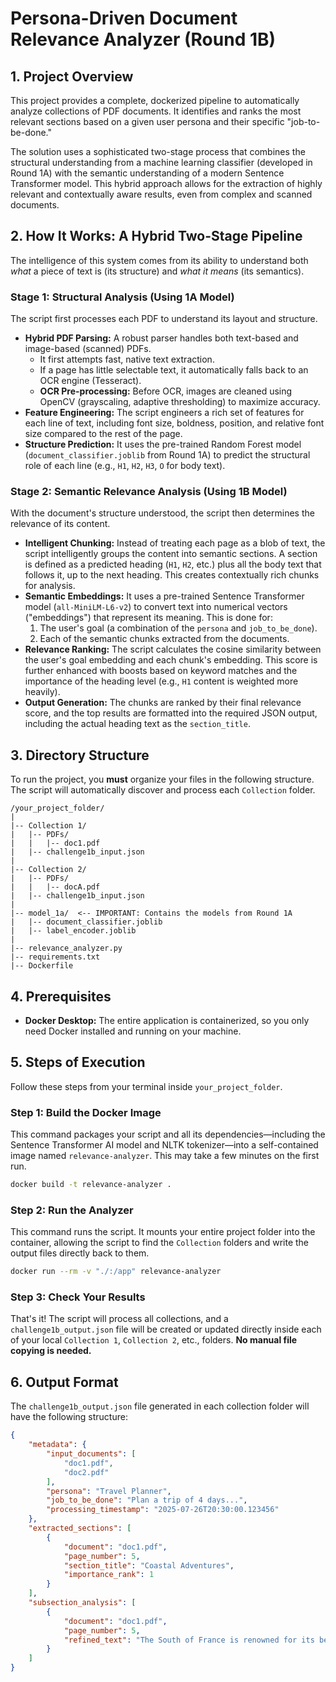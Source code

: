 # Persona-Driven Document Relevance Analyzer (Round 1B)

## 1. Project Overview

This project provides a complete, dockerized pipeline to automatically analyze collections of PDF documents. It identifies and ranks the most relevant sections based on a given user persona and their specific "job-to-be-done."

The solution uses a sophisticated two-stage process that combines the structural understanding from a machine learning classifier (developed in Round 1A) with the semantic understanding of a modern Sentence Transformer model. This hybrid approach allows for the extraction of highly relevant and contextually aware results, even from complex and scanned documents.

## 2. How It Works: A Hybrid Two-Stage Pipeline

The intelligence of this system comes from its ability to understand both *what* a piece of text is (its structure) and *what it means* (its semantics).

### Stage 1: Structural Analysis (Using 1A Model)

The script first processes each PDF to understand its layout and structure.

* **Hybrid PDF Parsing:** A robust parser handles both text-based and image-based (scanned) PDFs.
    * It first attempts fast, native text extraction.
    * If a page has little selectable text, it automatically falls back to an OCR engine (Tesseract).
    * **OCR Pre-processing:** Before OCR, images are cleaned using OpenCV (grayscaling, adaptive thresholding) to maximize accuracy.
* **Feature Engineering:** The script engineers a rich set of features for each line of text, including font size, boldness, position, and relative font size compared to the rest of the page.
* **Structure Prediction:** It uses the pre-trained Random Forest model (`document_classifier.joblib` from Round 1A) to predict the structural role of each line (e.g., `H1`, `H2`, `H3`, `O` for body text).

### Stage 2: Semantic Relevance Analysis (Using 1B Model)

With the document's structure understood, the script then determines the relevance of its content.

* **Intelligent Chunking:** Instead of treating each page as a blob of text, the script intelligently groups the content into semantic sections. A section is defined as a predicted heading (`H1`, `H2`, etc.) plus all the body text that follows it, up to the next heading. This creates contextually rich chunks for analysis.
* **Semantic Embeddings:** It uses a pre-trained Sentence Transformer model (`all-MiniLM-L6-v2`) to convert text into numerical vectors ("embeddings") that represent its meaning. This is done for:
    1.  The user's goal (a combination of the `persona` and `job_to_be_done`).
    2.  Each of the semantic chunks extracted from the documents.
* **Relevance Ranking:** The script calculates the cosine similarity between the user's goal embedding and each chunk's embedding. This score is further enhanced with boosts based on keyword matches and the importance of the heading level (e.g., `H1` content is weighted more heavily).
* **Output Generation:** The chunks are ranked by their final relevance score, and the top results are formatted into the required JSON output, including the actual heading text as the `section_title`.

## 3. Directory Structure

To run the project, you **must** organize your files in the following structure. The script will automatically discover and process each `Collection` folder.

```
/your_project_folder/
|
|-- Collection 1/
|   |-- PDFs/
|   |   |-- doc1.pdf
|   |-- challenge1b_input.json
|
|-- Collection 2/
|   |-- PDFs/
|   |   |-- docA.pdf
|   |-- challenge1b_input.json
|
|-- model_1a/  <-- IMPORTANT: Contains the models from Round 1A
|   |-- document_classifier.joblib
|   |-- label_encoder.joblib
|
|-- relevance_analyzer.py
|-- requirements.txt
|-- Dockerfile
```

## 4. Prerequisites

* **Docker Desktop:** The entire application is containerized, so you only need Docker installed and running on your machine.

## 5. Steps of Execution

Follow these steps from your terminal inside `your_project_folder`.

### Step 1: Build the Docker Image

This command packages your script and all its dependencies—including the Sentence Transformer AI model and NLTK tokenizer—into a self-contained image named `relevance-analyzer`. This may take a few minutes on the first run.

```bash
docker build -t relevance-analyzer .
```

### Step 2: Run the Analyzer

This command runs the script. It mounts your entire project folder into the container, allowing the script to find the `Collection` folders and write the output files directly back to them.

```bash
docker run --rm -v "./:/app" relevance-analyzer
```

### Step 3: Check Your Results

That's it! The script will process all collections, and a `challenge1b_output.json` file will be created or updated directly inside each of your local `Collection 1`, `Collection 2`, etc., folders. **No manual file copying is needed.**

## 6. Output Format

The `challenge1b_output.json` file generated in each collection folder will have the following structure:

```json
{
    "metadata": {
        "input_documents": [
            "doc1.pdf",
            "doc2.pdf"
        ],
        "persona": "Travel Planner",
        "job_to_be_done": "Plan a trip of 4 days...",
        "processing_timestamp": "2025-07-26T20:30:00.123456"
    },
    "extracted_sections": [
        {
            "document": "doc1.pdf",
            "page_number": 5,
            "section_title": "Coastal Adventures",
            "importance_rank": 1
        }
    ],
    "subsection_analysis": [
        {
            "document": "doc1.pdf",
            "page_number": 5,
            "refined_text": "The South of France is renowned for its beautiful coastline..."
        }
    ]
}
